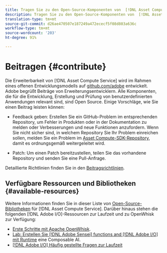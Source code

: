 ```yaml
---
title: Tragen Sie zu den Open-Source-Komponenten von  [!DNL Asset Compute Service] bei.
description: Tragen Sie zu den Open-Source-Komponenten von  [!DNL Asset Compute Service] bei.
translation-type: tm+mt
source-git-commit: d26ae470507e187249a472ececf5f08d803a636c
workflow-type: tm+mt
source-wordcount: '203'
ht-degree: 91%

---
```



# Beitragen {#contribute}

Die Erweiterbarkeit von [!DNL Asset Compute Service] wird im Rahmen eines offenen Entwicklungsmodells auf [github.com/adobe](https://github.com/adobe) entwickelt. Adobe begrüßt Beiträge von Erweiterungsentwicklern. Alle Komponenten, die für die Entwicklung, Erstellung und Prüfung von benutzerdefinierten Anwendungen relevant sind, sind Open Source. Einige Vorschläge, wie Sie einen Beitrag leisten können:

* Feedback geben: Erstellen Sie ein GitHub-Problem im entsprechenden Repository, um Fehler in Produkten oder in der Dokumentation zu melden oder Verbesserungen und neue Funktionen anzufordern. Wenn Sie nicht sicher sind, in welchem Repository Sie Ihr Problem einreichen sollen, melden Sie ein Problem im [Asset Compute-SDK-Repository](https://github.com/adobe/asset-compute-sdk), damit es ordnungsgemäß weitergeleitet wird.

* Patch: Um einen Patch bereitzustellen, teilen Sie das vorhandene Repository und senden Sie eine Pull-Anfrage.

Detaillierte Richtlinien finden Sie in den [Beitragsrichtlinien](https://github.com/adobe/asset-compute-sdk/blob/master/.github/CONTRIBUTING.md).

## Verfügbare Ressourcen und Bibliotheken {#available-resources}

Weitere Informationen finden Sie in dieser Liste von [Open-Source-Bibliotheken](https://github.com/adobe/asset-compute-sdk#available-resources-and-libraries) für [!DNL Asset Compute Service]. Darüber hinaus stehen die folgenden [!DNL Adobe I/O]-Ressourcen zur Laufzeit und zu OpenWhisk zur Verfügung:

* [Erste Schritte mit Apache OpenWhisk](https://github.com/apache/incubator-openwhisk/tree/master/docs#getting-started-with-openwhisk).
* [Lab: Erstellen Sie  [!DNL Adobe Sensei] functions and [!DNL Adobe I/O] mit Runtime](https://opensource.adobe.com/adobe-sensei-ai-functions/index.html) eine Composable AI.
* [[!DNL Adobe I/O] Häufig gestellte Fragen zur Laufzeit](https://www.adobe.io/apis/experienceplatform/runtime/docs.html#!adobedocs/adobeio-runtime/master/resources/faq.md)

<!-- **TBD** for post-release:
* Link to Firefly open-source components.
* Issues in `aio` can be reported in Firefly repos.
* Issues in asset-compute-sdk or devtool goes into the relevant repos from Nui.
-->
